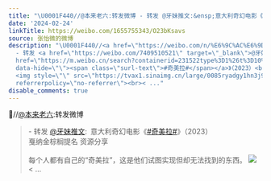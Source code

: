 ```yaml
---
title: "\U0001F440//@本来老六:转发微博 - 转发 @牙妹推文:&ensp;意大利奇幻电影《#奇美拉#》（2023）戛纳金棕榈提名 资源分享每个人都有自己的“奇美拉”，这是他们试图实现..."
date: '2024-02-24'
linkTitle: https://weibo.com/1655755343/O23bKsavs
source: 张怡微的微博
description: "\U0001F440//<a href=\"https://weibo.com/n/%E6%9C%AC%E6%9D%A5%E8%80%81%E5%85%AD\">@本来老六</a>:转发微博<br><blockquote>
  - 转发 <a href=\"https://weibo.com/7409510521\" target=\"_blank\">@牙妹推文</a>: 意大利奇幻电影《<a
  href=\"https://m.weibo.cn/search?containerid=231522type%3D1%26t%3D10%26q%3D%23%E5%A5%87%E7%BE%8E%E6%8B%89%23\"
  data-hide=\"\"><span class=\"surl-text\">#奇美拉#</span></a>》（2023）<br>戛纳金棕榈提名 资源分享<br><br>每个人都有自己的“奇美拉”，这是他们试图实现但却无法找到的东西。
  <img style=\"\" src=\"https://tvax1.sinaimg.cn/large/0085ryadgy1hn3j9zagwsj30u016gtth.jpg\"
  referrerpolicy=\"no-referrer\"><br>< ..."
disable_comments: true
---
```

👀//<a href="https://weibo.com/n/%E6%9C%AC%E6%9D%A5%E8%80%81%E5%85%AD">@本来老六</a>:转发微博<br><blockquote> - 转发 <a href="https://weibo.com/7409510521" target="_blank">@牙妹推文</a>: 意大利奇幻电影《<a href="https://m.weibo.cn/search?containerid=231522type%3D1%26t%3D10%26q%3D%23%E5%A5%87%E7%BE%8E%E6%8B%89%23" data-hide=""><span class="surl-text">#奇美拉#</span></a>》（2023）<br>戛纳金棕榈提名 资源分享<br><br>每个人都有自己的“奇美拉”，这是他们试图实现但却无法找到的东西。 <img style="" src="https://tvax1.sinaimg.cn/large/0085ryadgy1hn3j9zagwsj30u016gtth.jpg" referrerpolicy="no-referrer"><br>< ...